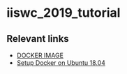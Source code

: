 # iiswc_2019_tutorial

## Relevant links
- <a href=https://hub.docker.com/r/ysogreen/iiswc_tutorial>DOCKER IMAGE</a>
- <a href=https://www.digitalocean.com/community/tutorials/how-to-install-and-use-docker-on-ubuntu-18-04>Setup Docker on Ubuntu 18.04 </a>
